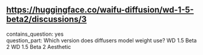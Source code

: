 ## https://huggingface.co/waifu-diffusion/wd-1-5-beta2/discussions/3

contains_question: yes  
question_part: Which version does diffusers model weight use? WD 1.5 Beta 2 WD 1.5 Beta 2 Aesthetic
